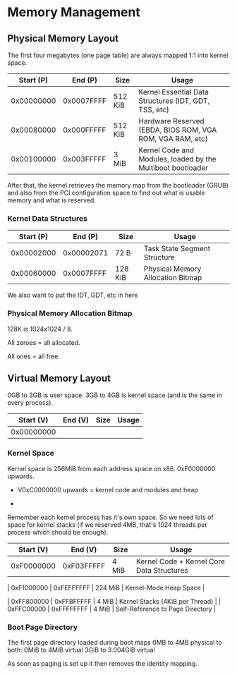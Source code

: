 # Memory Management

## Physical Memory Layout

The first four megabytes (one page table) are always mapped 1:1 into kernel space. 

| Start (P)  | End (P)    | Size     | Usage                                      									   |
| ---------- | ---------- | -------- | ------------------------------------------------------------------------------- |
| 0x00000000 | 0x0007FFFF |  512 KiB | Kernel Essential Data Structures (IDT, GDT, TSS, etc)
| 0x00080000 | 0x000FFFFF |  512 KiB | Hardware Reserved (EBDA, BIOS ROM, VGA ROM, VGA RAM, etc)
| 0x00100000 | 0x003FFFFF |    3 MiB | Kernel Code and Modules, loaded by the Multiboot bootloader

After that, the kernel retrieves the memory map from the bootloader (GRUB) and also from the PCI configuration space to find out what is usable memory and what is reserved.

### Kernel Data Structures

| Start (P)  | End (P)    | Size     | Usage                                      									   |
| ---------- | ---------- | -------- | ------------------------------------------------------------------------------- |
| 0x00002000 | 0x00002071 |   72   B | Task State Segment Structure													   |
| 0x00060000 | 0x0007FFFF |  128 KiB | Physical Memory Allocation Bitmap                                               |

We also want to put the IDT, GDT, etc in here

### Physical Memory Allocation Bitmap

128K is 1024x1024 / 8.

All zeroes = all allocated.

All ones = all free.

## Virtual Memory Layout

0GB to 3GB is user space.
3GB to 4GB is kernel space (and is the same in every process).

| Start (V)  | End (V)    | Size     | Usage                                      									   |
| ---------- | ---------- | -------- | ------------------------------------------------------------------------------- |
| 0x00000000 | 

### Kernel Space

Kernel space is 256MiB from each address space on x86. 0xF0000000 upwards.

-	V0xC0000000 upwards = kernel code and modules and heap

-

Remember each kernel process has it's own space. So we need lots of space for kernel stacks (if we reserved 4MB, that's 1024 threads per process which should be enough).

| Start (V)  | End (V)    | Size     | Usage                                      									   |
| ---------- | ---------- | -------- | ------------------------------------------------------------------------------- |
| 0xF0000000 | 0xF03FFFFF |    4 MiB | Kernel Code + Kernel Core Data Structures									   |

| 0xF1000000 | 0xFEFFFFFF |  224 MiB | Kernel-Mode Heap Space														   |

| 0xFF800000 | 0xFFBFFFFF |    4 MiB | Kernel Stacks (4KiB per Thread)												   |
| 0xFFC00000 | 0xFFFFFFFF |    4 MiB | Self-Reference to Page Directory                                                |

### Boot Page Directory

The first page directory loaded during boot maps 0MB to 4MB physical to both:
	0MiB to 4MiB virtual
	3GiB to 3.004GiB virtual

As soon as paging is set up it then removes the identity mapping.